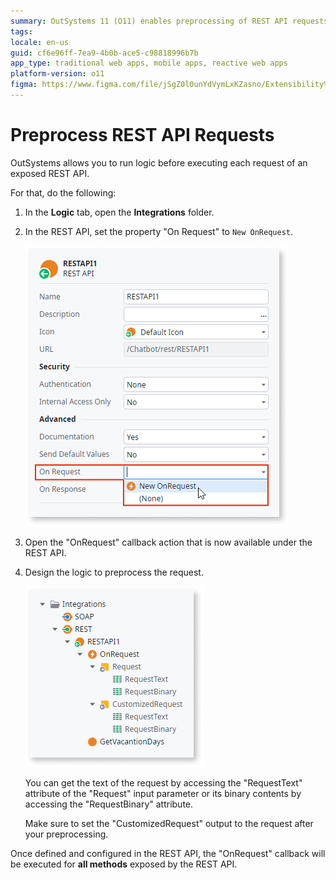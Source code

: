 ```yaml
---
summary: OutSystems 11 (O11) enables preprocessing of REST API requests through customizable logic in the "OnRequest" callback.
tags: 
locale: en-us
guid: cf6e96ff-7ea9-4b0b-ace5-c98818996b7b
app_type: traditional web apps, mobile apps, reactive web apps
platform-version: o11
figma: https://www.figma.com/file/jSgZ0l0unYdVymLxKZasno/Extensibility%20and%20Integration?node-id=415:23
---
```


# Preprocess REST API Requests

OutSystems allows you to run logic before executing each request of an exposed REST API.

For that, do the following:

1. In the **Logic** tab, open the **Integrations** folder. 

1. In the REST API, set the property "On Request" to `New OnRequest`. 

    ![Screenshot showing the REST API properties with 'On Request' set to 'New OnRequest'.](images/ss-rest-expose-onrequest.png "Setting the OnRequest Property")

1. Open the "OnRequest" callback action that is now available under the REST API. 

1. Design the logic to preprocess the request. 

    ![Screenshot of the OnRequest callback logic tree in OutSystems with RequestText and RequestBinary attributes.](images/ss-rest-expose-onrequest-tree.png "OnRequest Callback Logic Tree")

    You can get the text of the request by accessing the "RequestText" attribute of the "Request" input parameter or its binary contents by accessing the "RequestBinary" attribute.

    Make sure to set the "CustomizedRequest" output to the request after your preprocessing.

Once defined and configured in the REST API, the "OnRequest" callback will be executed for **all methods** exposed by the REST API.
